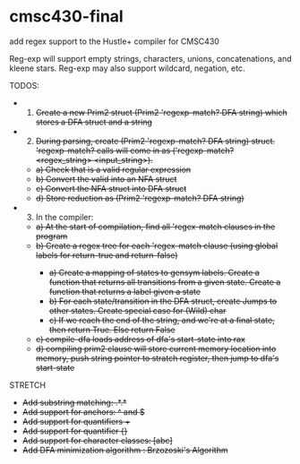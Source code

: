 # cmsc430-final
add regex support to the Hustle+ compiler for CMSC430

Reg-exp will support empty strings, characters, unions, concatenations, and kleene stars.
Reg-exp may also support wildcard, negation, etc.

TODOS:
- 1) <del> Create a new Prim2 struct (Prim2 'regexp-match? DFA string) which stores a DFA struct and a string <del>
- 2) <del> During parsing, create (Prim2 'regexp-match? DFA string) struct. 'regexp-match? calls will come in as ('regexp-match? <regex_string> <input_string>). <del>
   -  <del> a) Check that <regex string> is a valid regular expression <del>
   -  <del> b) Convert the valid <regex string> into an NFA struct <del>
   -  <del> c) Convert the NFA struct into DFA struct <del>
   -  <del> d) Store reduction as (Prim2 'regexp-match? DFA string) <del>
- 3) In the compiler:
   - <del> a) At the start of compilation, find all 'regex-match clauses in the program <del>
   - <del> b) Create a regex tree for each 'regex-match clause (using global labels for return-true and return-false) <del>
      -  <del> a) Create a mapping of states to gensym labels. Create a function that returns
      all transitions from a given state. Create a function that returns a label given a state <del>
      -  <del> b) For each state/transition in the DFA struct, create Jumps to other states. Create special case <del>
      for (Wild) char
      -  <del> c) If we reach the end of the string, and we're at a final state, then return True. Else return False <del>
   - <del> c) compile-dfa loads address of dfa's start-state into rax <del>
   - <del> d) compiling prim2 clause will store current memory location into memory, push string
   pointer to stratch register, then jump to dfa's start-state <del>


STRETCH
- <del> Add substring matching: \.\*<reg-exp>\.\* <del>
- <del> Add support for anchors: ^ and $ <del>
- <del> Add support for quantifiers + <del>
- <del> Add support for quantifier {} <del>
- <del> Add support for character classes: [abc] <del>
- <del> Add DFA minimization algorithm : Brzozoski's Algorithm <del>
